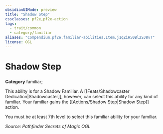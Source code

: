 ```yaml
---
obsidianUIMode: preview
title: "Shadow Step"
cssclasses: pf2e,pf2e-action
tags:
  - trait/common
  - category/familiar
aliases: "Compendium.pf2e.familiar-abilities.Item.j1qZiH50Bl2SJ8vT"
license: OGL
---
```

# Shadow Step

### 

**Category** familiar; 




This ability is for a Shadow Familiar. A [[Feats/Shadowcaster Dedication|Shadowcaster]], however, can select this ability for any kind of familiar. Your familiar gains the [[Actions/Shadow Step|Shadow Step]] action.

You must be at least 7th level to select this familiar ability for your familiar.

*Source: Pathfinder Secrets of Magic*
*OGL*